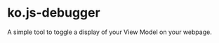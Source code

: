 ko.js-debugger
==============

A simple tool to toggle a display of your View Model on your webpage.